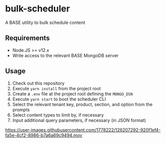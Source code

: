 # bulk-scheduler
A BASE utility to bulk schedule content

## Requirements
- Node.JS >= v12.x
- Write access to the relevant BASE MongoDB server

## Usage
1. Check out this repository
2. Execute `yarn install` from the project root
3. Create a `.env` file at the project root defining the `MONGO_DSN`
4. Execute `yarn start` to boot the scheduler CLI
5. Select the relevant tenant key, product, section, and option from the prompts
6. Select content types to limit by, if necessary
7. Input additional query parameters, if necessary (in JSON format)

https://user-images.githubusercontent.com/1778222/126207292-920f1ef4-fa5e-4cf2-8986-b7a6a69c9494.mov
